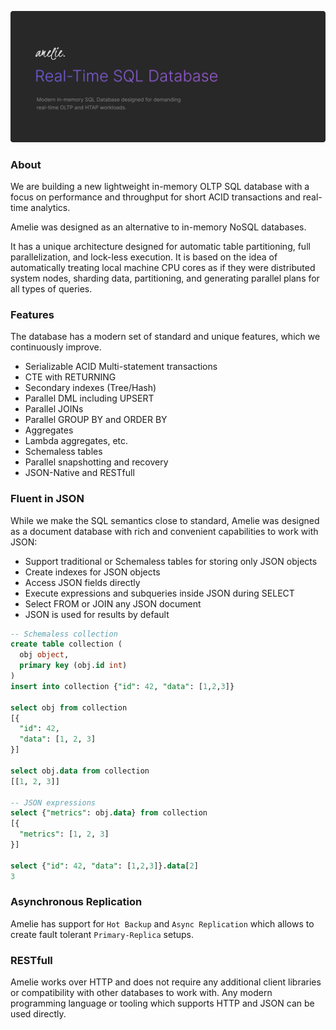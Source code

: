 
![image description](.github/logo.png)

### About

We are building a new lightweight in-memory OLTP SQL database with a focus on performance and throughput for short ACID transactions and real-time analytics. 

Amelie was designed as an alternative to in-memory NoSQL databases.

It has a unique architecture designed for automatic table partitioning, full parallelization, and lock-less execution.
It is based on the idea of automatically treating local machine CPU cores as if they were distributed system nodes, sharding data, partitioning, 
and generating parallel plans for all types of queries.

### Features

The database has a modern set of standard and unique features, which we continuously improve.

- Serializable ACID Multi-statement transactions
- CTE with RETURNING
- Secondary indexes (Tree/Hash)
- Parallel DML including UPSERT
- Parallel JOINs
- Parallel GROUP BY and ORDER BY
- Aggregates
- Lambda aggregates, etc.
- Schemaless tables
- Parallel snapshotting and recovery
- JSON-Native and RESTfull

### Fluent in JSON

While we make the SQL semantics close to standard, Amelie was designed as a document database with
rich and convenient capabilities to work with JSON:

- Support traditional or Schemaless tables for storing only JSON objects
- Create indexes for JSON objects
- Access JSON fields directly
- Execute expressions and subqueries inside JSON during SELECT
- Select FROM or JOIN any JSON document
- JSON is used for results by default

``` SQL
-- Schemaless collection
create table collection (
  obj object,
  primary key (obj.id int)
)
insert into collection {"id": 42, "data": [1,2,3]}

select obj from collection
[{
  "id": 42,
  "data": [1, 2, 3]
}]

select obj.data from collection
[[1, 2, 3]]

-- JSON expressions
select {"metrics": obj.data} from collection
[{
  "metrics": [1, 2, 3]
}]

select {"id": 42, "data": [1,2,3]}.data[2]
3
```

### Asynchronous Replication

Amelie has support for `Hot Backup` and `Async Replication` which allows to create fault tolerant `Primary-Replica` setups.

### RESTfull

Amelie works over HTTP and does not require any additional client libraries or compatibility with other databases to work with.
Any modern programming language or tooling which supports HTTP and JSON can be used directly.
